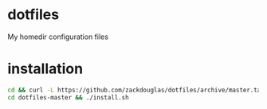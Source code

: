 # dotfiles


My homedir configuration files


# installation

```sh
cd && curl -L https://github.com/zackdouglas/dotfiles/archive/master.tar.gz | tar xvz &&\
cd dotfiles-master && ./install.sh
```
